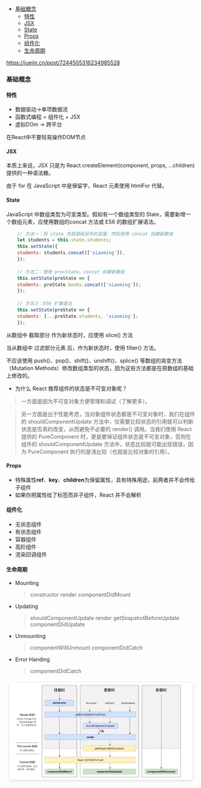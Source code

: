 - [基础概念](#基础概念)
  - [特性](#特性)
  - [JSX](#jsx)
  - [State](#state)
  - [Props](#props)
  - [组件化](#组件化)
  - [生命周期](#生命周期)



https://juejin.cn/post/7244505316234985528
### 基础概念
#### 特性
+ 数据驱动->单项数据流
+ 函数式编程 = 组件化 + JSX
+ 虚拟DOm -> 跨平台

在React中不要轻易操作DOM节点

#### JSX
本质上来说，JSX 只是为 React.createElement(component, props, ...children) 提供的一种语法糖。

由于 for 在 JavaScript 中是保留字，React 元素使用 htmlFor 代替。

#### State
JavaScript 中数组类型为可变类型。假如有一个数组类型的 State，需要新增一个数组元素，应使用数组的concat 方法或 ES6 的数组扩展语法。
```javascript
    // 方法一：将 state 先赋值给另外的变量，然后使用 concat 创建新数组
    let students = this.state.students;
    this.setState({
    students: students.concat(['xiaoming']),
    });

    // 方法二：使用 prevState、concat 创建新数组
    this.setState(preState => {
    students: preState.books.concat(['xiaoming']);
    });

    // 方法三：ES6 扩展语法
    this.setState(preState => {
    students: [...preState.students, 'xiaoming'];
    });
```

从数组中 截取部分 作为新状态时，应使用 slice() 方法

当从数组中 过滤部分元素 后，作为新状态时，使用 filter() 方法。

不应该使用 push()、pop()、shift()、unshift()、splice() 等数组的突变方法（Mutation Methods）修改数组类型的状态，因为这些方法都是在原数组的基础上修改的。

+ 为什么 React 推荐组件的状态是不可变对象呢？
> 一方面是因为不可变对象方便管理和调试（了解更多）。

>另一方面是出于性能考虑，当对象组件状态都是不可变对象时，我们在组件的 shouldComponentUpdate 方法中，仅需要比较状态的引用就可以判断状态是否真的改变，从而避免不必要的 render() 调用。当我们使用 React 提供的 PureComponent 时，更是要保证组件状态是不可变对象，否则在组件的 shouldComponentUpdate 方法中，状态比较就可能出现错误，因为 PureComponent 执行的是浅比较（也就是比较对象的引用）。

#### Props
+ 特殊属性**ref**、**key**、**children**为保留属性，具有特殊用途，前两者并不会传给子组件
+ 如果你把属性给了标签而非子组件，React 并不会解析

#### 组件化
+ 无状态组件
+ 有状态组件
+ 容器组件
+ 高阶组件
+ 渲染回调组件

#### 生命周期
+ Mounting
  > constructor
  > render
  > componentDidMount
+ Updating
  > shouldComponentUpdate
  > render
  > getSnapshotBeforeUpdate
  > componentDidUpdate
+ Unmounting
  > componentWillUnmount
  > componentDidCatch
+ Error Handing
  > componentDidCatch

![生命周期图](./../img/life.jpg)